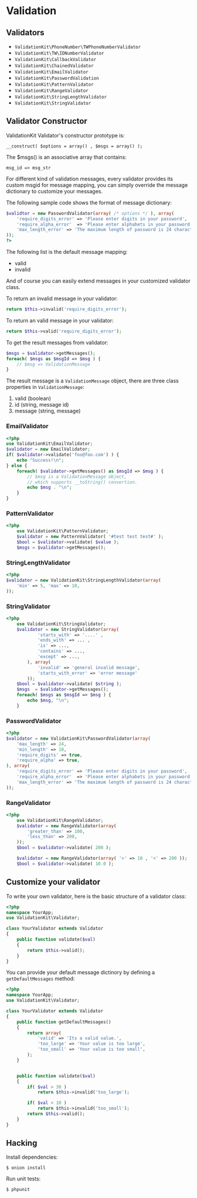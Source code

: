 # Validation


Validators
----------

- `ValidationKit\PhoneNumber\TWPhoneNumberValidator`
- `ValidationKit\TW\IDNumberValidator`
- `ValidationKit\CallbackValidator`
- `ValidationKit\ChainedValidator`
- `ValidationKit\EmailValidator`
- `ValidationKit\PasswordValidation`
- `ValidationKit\PatternValidator`
- `ValidationKit\RangeValidator`
- `ValidationKit\StringLengthValidator`
- `ValidationKit\StringValidator`

Validator Constructor
---------------------

ValidationKit Validator's constructor prototype is:

    __construct( $options = array() , $msgs = array() );

The $msgs() is an associative array that contains:

    msg_id => msg_str

For different kind of validation messages, every validator
provides its custom msgid for message mapping, you
can simply override the message dictionary to customize 
your messages.

The following sample code shows the format of message dictionary:

```php
$validtor = new PasswordValidator(array( /* options */ ), array( 
    'require_digits_error' => 'Please enter digits in your password',
    'require_alpha_error'  => 'Please enter alphabets in your password',
    'max_length_error' => 'The maximum length of password is 24 charactors.'
));
?>
```

The following list is the default message mapping:

- valid
- invalid

And of course you can easily extend messages in your customized 
validator class.

To return an invalid message in your validator:

```php
return $this->invalid('require_digits_error');
```

To return an valid message in your validator:

```php
return $this->valid('require_digits_error');
```

To get the result messages from validator:

```php
$msgs = $validator->getMessages();
foreach( $msgs as $msgId => $msg ) {
    // $msg => ValidationMessage
}
```

The result message is a `ValidationMessage` object, there are three class
properties in `ValidationMessage`:

1. valid (boolean)
2. id (string, message id)
3. message (string, message)

### EmailValidator

```php
<?php
use ValidationKit\EmailValidator;
$validator = new EmailValidator;
if( $validator->validate('foo@foo.com') ) {
    echo "Success!\n";
} else {
    foreach( $validator->getMessages() as $msgId => $msg ) {
        // $msg is a ValidationMessage object, 
        // which supports __toString() convertion.
        echo $msg . "\n";
    }
}
```

### PatternValidator 

```php
<?php
    use ValidationKit\PatternValidator;
    $validator = new PatternValidator( '#test test test#' );
    $bool = $validator->validate( $value );
    $msgs = $validator->getMessages();
```

### StringLengthValidator

```php
<?php
$validator = new ValidationKit\StringLengthValidator(array( 
    'min' => 5, 'max' => 10,
));
```

### StringValidator

```php
<?php
    use ValidationKit\StringValidator;
    $validator = new StringValidator(array( 
            'starts_with' => '....' , 
            'ends_with' => ... ,
            'is' => ...,
            'contains' => ...,
            'except' => ...,
        ), array( 
            'invalid' => 'general invalid message',
            'starts_with_error' => 'error message'
        ));
    $bool = $validator->validate( $string );
    $msgs  = $validator->getMessages();
    foreach( $msgs as $msgId => $msg ) {
        echo $msg, "\n";
    }
```

### PasswordValidator

```php
<?php
$validator = new ValidationKit\PasswordValidator(array(
    'max_length' => 24,
    'min_length' => 10,
    'require_digits' => true,
    'require_alpha' => true,
), array( 
    'require_digits_error' => 'Please enter digits in your password',
    'require_alpha_error'  => 'Please enter alphabets in your password',
    'max_length_error' => 'The maximum length of password is 24 charactors.'
));
```

### RangeValidator

```php
<?php
    use ValidationKit\RangeValidator;
    $validator = new RangeValidator(array(
        'greater_than' => 100,
        'less_than' => 200,
    ));
    $bool = $validator->validate( 200 );

    $validator = new RangeValidator(array( '>' => 10 , '<' => 200 ));
    $bool = $validator->validate( 10.0 );
```

Customize your validator
------------------------

To write your own validator, here is the basic structure of a validator class:

```php
<?php
namespace YourApp;
use ValidationKit\Validator;

class YourValidator extends Validator
{
    public function validate($val) 
    {
        return $this->valid();
    }
}
```

You can provide your default message dictinory by defining a
`getDefaultMessages` method:

```php
<?php
namespace YourApp;
use ValidationKit\Validator;

class YourValidator extends Validator
{
    public function getDefaultMessages()
    {
        return array(
            'valid' => 'Its a valid value.',
            'too_large' => 'Your value is too large',
            'too_small' => 'Your value is too small',
        );
    }


    public function validate($val) 
    {
        if( $val > 30 )
            return $this->invalid('too_large');

        if( $val < 10 )
            return $this->invalid('too_small');
        return $this->valid();
    }
}
```

Hacking
--------

Install dependencies:

    $ onion install

Run unit tests:

    $ phpunit

